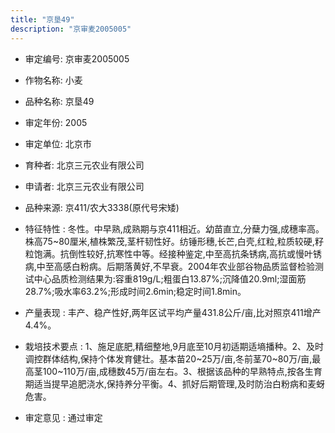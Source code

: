 ```yaml
---
title: "京垦49"
description: "京审麦2005005"
---
```

* 审定编号:  京审麦2005005

*  作物名称:  小麦

*  品种名称:  京垦49

*  审定年份:  2005

*  审定单位:  北京市

* 育种者:  北京三元农业有限公司

*  申请者:  北京三元农业有限公司

*  品种来源:  京411/农大3338(原代号宋矮)

*  特征特性 : 
冬性。中早熟,成熟期与京411相近。幼苗直立,分蘖力强,成穗率高。株高75~80厘米,植株繁茂,茎杆韧性好。纺锤形穗,长芒,白壳,红粒,粒质较硬,籽粒饱满。抗倒性较好,抗寒性中等。经接种鉴定,中至高抗条锈病,高抗或慢叶锈病,中至高感白粉病。后期落黄好,不早衰。2004年农业部谷物品质监督检验测试中心品质检测结果为:容重819g/L;粗蛋白13.87%;沉降值20.9ml;湿面筋28.7%;吸水率63.2%;形成时间2.6min;稳定时间1.8min。
 
*  产量表现 : 
丰产、稳产性好,两年区试平均产量431.8公斤/亩,比对照京411增产4.4%。

*  栽培技术要点 : 
1、施足底肥,精细整地,9月底至10月初适期适墒播种。2、及时调控群体结构,保持个体发育健壮。基本苗20~25万/亩,冬前茎70~80万/亩,最高茎100~110万/亩,成穗数45万/亩左右。3、根据该品种的早熟特点,按各生育期适当提早追肥浇水,保持养分平衡。4、抓好后期管理,及时防治白粉病和麦蚜危害。

*  审定意见 : 
通过审定
